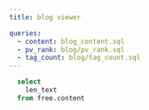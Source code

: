 ```yaml
---
title: blog viewer

queries:
  - content: blog_content.sql
  - pv_rank: blog/pv_rank.sql
  - tag_count: blog/tag_count.sql
---
```


```sql content_len 
  select
    len_text
  from free.content
```

<Histogram
    data={content_len}
    x=len_text
/>



<LineChart 
    data={pv_rank.limit(10)}
    x=page_title
    y=rank
    markers=true
/>

<BarChart 
    data={tag_count}
    x=created_at
    y=count
    series=tag
    title="count by tag"
/>

<LastRefreshed/>
